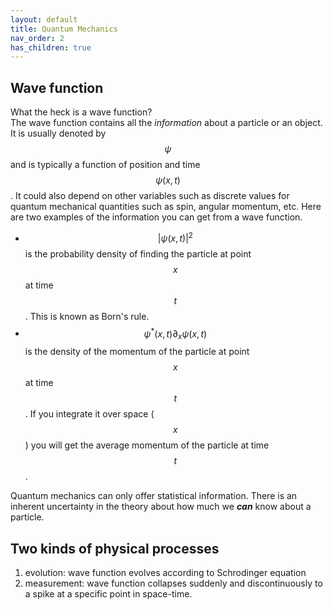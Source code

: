 ```yaml
---
layout: default
title: Quantum Mechanics
nav_order: 2
has_children: true
---
```


## Wave function 
What the heck is a wave function?  
The wave function contains all the _information_ about a particle or an object. 
It is usually denoted by $$\psi$$ and is typically a function of position and time $$\psi(x, t)$$. 
It could also depend on other variables such as discrete values for quantum mechanical quantities such as spin, angular momentum, etc. 
Here are two examples of the information you can get from a wave function. 
- $$|\psi(x, t)|^2$$ is the probability density of finding the particle at point $$x$$ at time $$t$$.
This is known as Born's rule. 
- $$\psi^*(x, t)\partial_x\psi(x, t)$$ is the density of the momentum of the particle at point $$x$$ at time $$t$$. 
If you integrate it over space ($$x$$) you will get the average momentum of the particle at time $$t$$.  

Quantum mechanics can only offer statistical information. 
There is an inherent uncertainty in the theory about how much we **_can_** know about a particle. 

## Two kinds of physical processes 
1. evolution: wave function evolves according to Schrodinger equation 
2. measurement: wave function collapses suddenly and discontinuously to a spike at a specific point in space-time. 
